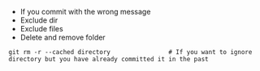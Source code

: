 - If you commit with the wrong message
- Exclude dir
- Exclude files
- Delete and remove folder

```
git rm -r --cached directory                # If you want to ignore directory but you have already committed it in the past
```